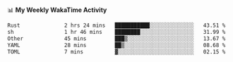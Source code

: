 <!--
**stamp711/stamp711** is a ✨ _special_ ✨ repository because its `README.md` (this file) appears on your GitHub profile.

Here are some ideas to get you started:

- 🔭 I’m currently working on ...
- 🌱 I’m currently learning ...
- 👯 I’m looking to collaborate on ...
- 🤔 I’m looking for help with ...
- 💬 Ask me about ...
- 📫 How to reach me: ...
- 😄 Pronouns: ...
- ⚡ Fun fact: ...
-->

📊 **My Weekly WakaTime Activity**

<!--START_SECTION:waka-->

```txt
Rust              2 hrs 24 mins   ███████████░░░░░░░░░░░░░░   43.51 %
sh                1 hr 46 mins    ████████░░░░░░░░░░░░░░░░░   31.99 %
Other             45 mins         ███▒░░░░░░░░░░░░░░░░░░░░░   13.67 %
YAML              28 mins         ██▒░░░░░░░░░░░░░░░░░░░░░░   08.68 %
TOML              7 mins          ▓░░░░░░░░░░░░░░░░░░░░░░░░   02.15 %
```

<!--END_SECTION:waka-->
